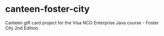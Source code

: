 # canteen-foster-city
Canteen gift card project for the Visa NCG Enterprise Java course - Foster City 2nd Edition.
